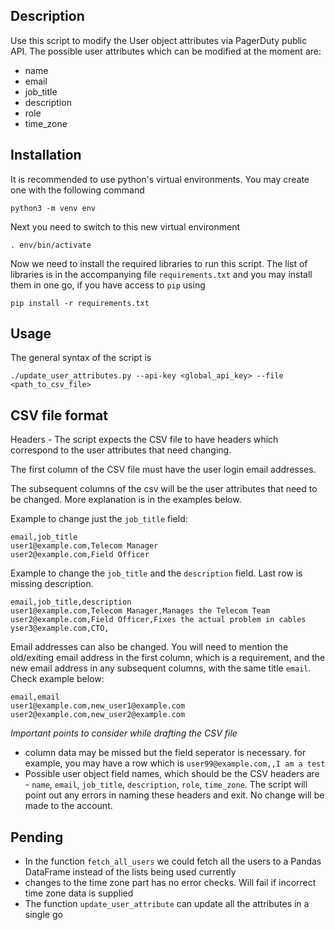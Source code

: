 ## Description

Use this script to modify the User object attributes via PagerDuty public API. The possible user attributes which can be modified at the moment are:

- name
- email
- job_title
- description
- role
- time_zone

## Installation

It is recommended to use python's virtual environments. You may create one with the following command

```
python3 -m venv env
```

Next you need to switch to this new virtual environment

```
. env/bin/activate
```

Now we need to install the required libraries to run this script. The list of libraries is in the accompanying file `requirements.txt` and you may install them in one go, if you have access to `pip` using

```
pip install -r requirements.txt
```

## Usage

The general syntax of the script is

```
./update_user_attributes.py --api-key <global_api_key> --file <path_to_csv_file>
```

## CSV file format

Headers - The script expects the CSV file to have headers which correspond to the user attributes that need changing. 

The first column of the CSV file must have the user login email addresses.

The subsequent columns of the csv will be the user attributes that need to be changed. More explanation is in the examples below.

Example to change just the `job_title` field:

```
email,job_title
user1@example.com,Telecom Manager
user2@example.com,Field Officer
```

Example to change the `job_title` and the `description` field. Last row is missing description.

```
email,job_title,description
user1@example.com,Telecom Manager,Manages the Telecom Team
user2@example.com,Field Officer,Fixes the actual problem in cables
yser3@example.com,CTO,
```

Email addresses can also be changed. You will need to mention the old/exiting email address in the first column, which is a requirement, and the new email address in any subsequent columns, with the same title `email`. Check example below:

```
email,email
user1@example.com,new_user1@example.com
user2@example.com,new_user2@example.com
```

*Important points to consider while drafting the CSV file*

- column data may be missed but the field seperator is necessary. for example, you may have a row which is `user99@example.com,,I am a test`
- Possible user object field names, which should be the CSV headers are - `name`, `email`, `job_title`, `description`, `role`, `time_zone`. The script will point out any errors in naming these headers and exit. No change will be made to the account.

## Pending

- In the function `fetch_all_users` we could fetch all the users to a Pandas DataFrame instead of the lists being used currently
- changes to the time zone part has no error checks. Will fail if incorrect time zone data is supplied
- The function `update_user_attribute` can update all the attributes in a single go